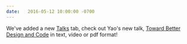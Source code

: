 ```yaml
---
date:   2016-05-12 10:00:00 -0700
---
```

We've added a new [Talks](http://pelikan.io/talks/) tab, check out Yao's new talk, [Toward Better Design and Code](http://pelikan.io/talks/craft-2016/) in text, video or pdf format!
